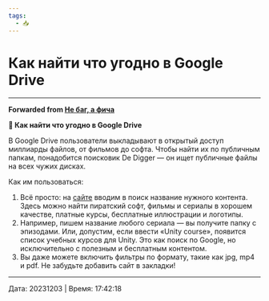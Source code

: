 ```yaml
---
tags:
  - 📥
---
```


# Как найти что угодно в Google Drive



***

**Forwarded from [Не баг, а фича](https://t.me/bugnotfeature/3059)**

[​](https://telegra.ph/file/0c862dd6aa6c0c777bf65.png)**🛞 Как найти что угодно в Google Drive** 

В Google Drive пользователи выкладывают в открытый доступ миллиарды файлов, от фильмов до софта. Чтобы найти их по публичным папкам, понадобится поисковик De Digger — он ищет публичные файлы на всех чужих дисках. 

Как им пользоваться: 

1. Всё просто: на [сайте](http://www.dedigger.com/) вводим в поиск название нужного контента. Здесь можно найти пиратский софт, фильмы и сериалы в хорошем качестве, платные курсы, бесплатные иллюстрации и логотипы. 
2. Например, пишем название любого сериала — вы получите папку с эпизодами. Или, допустим, если ввести «Unity course», появится список учебных курсов для Unity. Это как поиск по Google, но исключительно с полезным и бесплатным контентом.   
3. Вы даже можете включить фильтры по формату, такие как jpg, mp4 и pdf. Не забудьте добавить сайт в закладки! 


---

Дата: 20231203 | Время: 17:42:18


